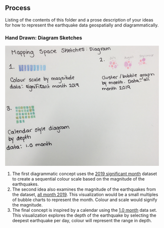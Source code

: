 ## Process

Listing of the contents of this folder and a prose description of your ideas for how to represent
the earthquake data geospatially and diagrammatically.

### Hand Drawn: Diagram Sketches
![Hand Drawn Sketches](https://github.com/lulujordanna/dvia-2019/blob/master/3.mapping-space/process/diagram_Sketches.jpg)

1. The first diagrammatic concept uses the [2019 significant month](https://github.com/lulujordanna/dvia-2019/blob/master/3.mapping-space/data/2019/significant_month.csv) dataset to create a sequential colour scale based on the magnitude of the earthquakes.  
2. The second idea also examines the magnitude of the earthquakes from the dataset, [all month 2019](https://github.com/lulujordanna/dvia-2019/blob/master/3.mapping-space/data/2019/all_month.csv). This visualization would be a small multiples of bubble charts to represent the month. Colour and scale would signify the magnitude. 
3. The final concept is inspired by a calendar using the [1.0 month](https://github.com/lulujordanna/dvia-2019/blob/master/3.mapping-space/data/1.0_month.csv) data set. This visualization explores the depth of the earthquake by selecting the deepest earthquake per day, colour will represent the range in depth. 
